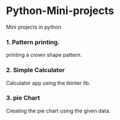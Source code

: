 # Python-Mini-projects
Mini projects in python

### 1. Pattern printing. 
 printing a crown shape pattern.


### 2. Simple Calculator
Calculator app using the tkinter lib.

### 3. pie Chart
Creating the pie chart using the given data.
